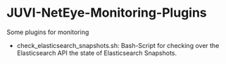 # JUVI-NetEye-Monitoring-Plugins
Some plugins for monitoring
- check_elasticsearch_snapshots.sh: Bash-Script for checking over the Elasticsearch API the state of Elasticsearch Snapshots.